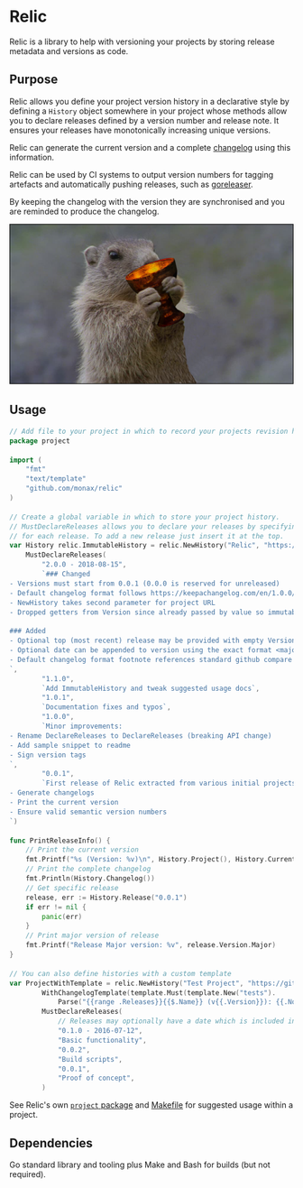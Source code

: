 # Relic
Relic is a library to help with versioning your projects by storing release metadata 
and versions as code.

## Purpose
Relic allows you define your project version history in a declarative style by
defining a `History` object somewhere in your project whose methods allow you to
declare releases defined by a version number and release note. It ensures your releases
have monotonically increasing unique versions. 

Relic can generate the current version and a complete [changelog](CHANGELOG.md) using this information.

Relic can be used by CI systems to output version numbers for tagging artefacts and automatically pushing releases,
such as [goreleaser](https://github.com/goreleaser/goreleaser).

By keeping the changelog with the version they are synchronised and you are reminded to produce 
the changelog.

![relic marmot](docs/images/relic.png)

## Usage
```go
// Add file to your project in which to record your projects revision history
package project

import (
	"fmt"
	"text/template"
	"github.com/monax/relic"
)

// Create a global variable in which to store your project history.
// MustDeclareReleases allows you to declare your releases by specifying a version and release note
// for each release. To add a new release just insert it at the top.
var History relic.ImmutableHistory = relic.NewHistory("Relic", "https://github.com/monax/relic").
	MustDeclareReleases(
		"2.0.0 - 2018-08-15",
		`### Changed
- Versions must start from 0.0.1 (0.0.0 is reserved for unreleased)
- Default changelog format follows https://keepachangelog.com/en/1.0.0/
- NewHistory takes second parameter for project URL
- Dropped getters from Version since already passed by value so immutable

### Added
- Optional top (most recent) release may be provided with empty Version with (via empty string in DeclareReleases) whereby its notes will be listed under 'Unreleased'
- Optional date can be appended to version using the exact format <major.minor.patch - YYYY-MM-DD> e.g. '5.4.2 - 2018-08-14'
- Default changelog format footnote references standard github compare links to see commits between version tags
`,
		"1.1.0",
		`Add ImmutableHistory and tweak suggested usage docs`,
		"1.0.1",
		`Documentation fixes and typos`,
		"1.0.0",
		`Minor improvements:
- Rename DeclareReleases to DeclareReleases (breaking API change)
- Add sample snippet to readme
- Sign version tags
`,
		"0.0.1",
		`First release of Relic extracted from various initial projects, it can:
- Generate changelogs
- Print the current version
- Ensure valid semantic version numbers
`)

func PrintReleaseInfo() {
	// Print the current version
	fmt.Printf("%s (Version: %v)\n", History.Project(), History.CurrentVersion().String())
	// Print the complete changelog 
	fmt.Println(History.Changelog())
	// Get specific release
	release, err := History.Release("0.0.1")
	if err != nil {
		panic(err)
	}
	// Print major version of release
	fmt.Printf("Release Major version: %v", release.Version.Major)
}

// You can also define histories with a custom template
var ProjectWithTemplate = relic.NewHistory("Test Project", "https://github.com/test/project").
		WithChangelogTemplate(template.Must(template.New("tests").
			Parse("{{range .Releases}}{{$.Name}} (v{{.Version}}): {{.Notes}}\n{{end}}"))).
		MustDeclareReleases(
			// Releases may optionally have a date which is included in the changelog
			"0.1.0 - 2016-07-12",
			"Basic functionality",
			"0.0.2",
			"Build scripts",
			"0.0.1",
			"Proof of concept",
		)

```

See Relic's own [`project` package](project/releases.go) and [Makefile](Makefile) for suggested usage within a project.

## Dependencies
Go standard library and tooling plus Make and Bash for builds (but not required).
